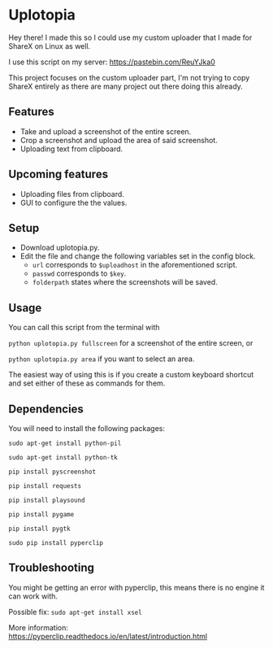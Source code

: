 # Uplotopia

Hey there!
I made this so I could use my custom uploader that I made for ShareX on Linux as well.

I use this script on my server:  https://pastebin.com/ReuYJka0

This project focuses on the custom uploader part, I'm not trying to copy ShareX entirely as there are many project out there doing this already.


## Features
* Take and upload a screenshot of the entire screen.
* Crop a screenshot and upload the area of said screenshot.
* Uploading text from clipboard.


## Upcoming features
* Uploading files from clipboard.
* GUI to configure the the values.



## Setup
* Download uplotopia.py.
* Edit the file and change the following variables set in the config block.
  * `url` corresponds to `$uploadhost` in the aforementioned script.
  * `passwd` corresponds to `$key`.
  * `folderpath` states where the screenshots will be saved.


## Usage
You can call this script from the terminal with 

`python uplotopia.py fullscreen` for a screenshot of the entire screen, or


`python uplotopia.py area` if you want to select an area. 

The easiest way of using this is if you create a custom keyboard shortcut and set either of these as commands for them.


## Dependencies
You will need to install the following packages:

`sudo apt-get install python-pil`

`sudo apt-get install python-tk`

`pip install pyscreenshot`

`pip install requests`

`pip install playsound`

`pip install pygame`

`pip install pygtk`

`sudo pip install pyperclip`

## Troubleshooting

You might be getting an error with pyperclip, this means there is no engine it can work with.

Possible fix: `sudo apt-get install xsel`

More information: https://pyperclip.readthedocs.io/en/latest/introduction.html
